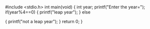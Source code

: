 #include <stdio.h>
int main(void)
{
int year;
printf("Enter the year=");
if(year%4==0)
{
printf("leap year");
}
else

{
printf("not a leap year");
}
return 0;
}
